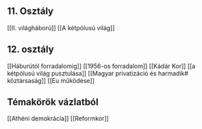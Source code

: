 ## 11. Osztály
[[II. világháború]]
[[A kétpólusú világ]]

## 12. osztály
[[Háburútól forradalomig]]
[[1956-os forradalom]]
[[Kádár Kor]]
[[a kétpólusú világ pusztulása]]
[[Magyar privatizáció és harmadik# köztársaság]]
[[Eu működése]]

## Témakörök vázlatból
[[Athéni demokrácia]]
[[Reformkor]]
